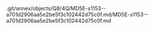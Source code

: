 .git/annex/objects/Q8/4Q/MD5E-s1153--a701d2906aa5e2be5f3c102442d75c0f.md/MD5E-s1153--a701d2906aa5e2be5f3c102442d75c0f.md